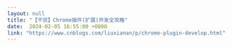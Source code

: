```yaml
---
layout: null
title: "【干货】Chrome插件(扩展)开发全攻略"
date:  2024-02-05 16:55:00 +0800
link: "https://www.cnblogs.com/liuxianan/p/chrome-plugin-develop.html"
---
```

